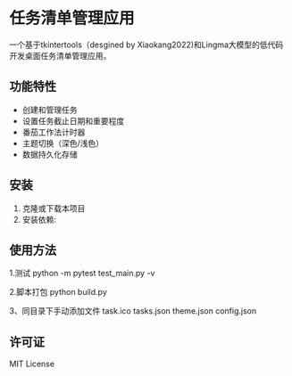 # 任务清单管理应用

一个基于tkintertools（desgined by Xiaokang2022)和Lingma大模型的低代码开发桌面任务清单管理应用。

## 功能特性

- 创建和管理任务
- 设置任务截止日期和重要程度
- 番茄工作法计时器
- 主题切换（深色/浅色）
- 数据持久化存储

## 安装

1. 克隆或下载本项目
2. 安装依赖:


## 使用方法
1.测试
python -m pytest test_main.py -v

2.脚本打包
python build.py

3、同目录下手动添加文件
task.ico tasks.json theme.json config.json


## 许可证

MIT License


